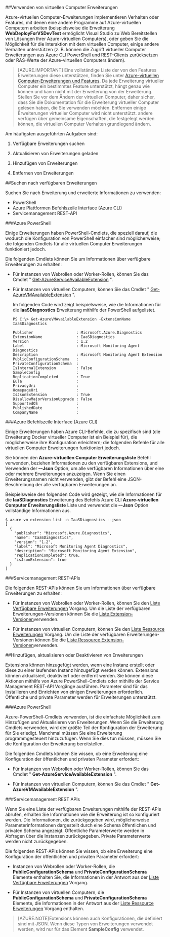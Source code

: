 


##<a name="using-vm-extensions"></a>Verwenden von virtuellen Computer Erweiterungen

Azure-virtuellen Computer-Erweiterungen implementieren Verhalten oder Features, mit denen eine andere Programme auf Azure-virtuellen Computern arbeiten (beispielsweise die Erweiterung **WebDeployForVSDevTest** ermöglicht Visual Studio zu Web Bereitstellen von Lösungen Ihrer Azure-virtuellen Computers), oder geben Sie die Möglichkeit für die Interaktion mit dem virtuellen Computer, einige andere Verhalten unterstützen (z. B. können die Zugriff virtueller Computer Erweiterungen aus Azure CLI PowerShell und REST-Clients zurücksetzen oder RAS-Werte der Azure-virtuellen Computers ändern).

>[AZURE.IMPORTANT] Eine vollständige Liste der von den Features Erweiterungen diese unterstützen, finden Sie unter [Azure-virtuellen Computer-Erweiterungen und Features](../articles/virtual-machines/virtual-machines-windows-extensions-features.md). Da jede Erweiterung virtueller Computer ein bestimmtes Feature unterstützt, hängt genau wie können und kann nicht mit der Erweiterung von der Erweiterung. Stellen Sie vor dem Ändern der virtuellen Computer, daher sicher, dass Sie die Dokumentation für die Erweiterung virtueller Computer gelesen haben, die Sie verwenden möchten. Entfernen einige Erweiterungen virtueller Computer wird nicht unterstützt. andere verfügen über gemeinsame Eigenschaften, die festgelegt werden können, die virtuellen Computer Verhalten grundlegend ändern.

Am häufigsten ausgeführten Aufgaben sind:

1.  Verfügbare Erweiterungen suchen

2.  Aktualisieren von Erweiterungen geladen

3.  Hinzufügen von Erweiterungen

4.  Entfernen von Erweiterungen

##<a name="find-available-extensions"></a>Suchen nach verfügbaren Erweiterungen

Suchen Sie nach Erweiterung und erweiterte Informationen zu verwenden:

-   PowerShell
-   Azure Plattformen Befehlszeile Interface (Azure CLI)
-   Servicemanagement REST-API

###<a name="azure-powershell"></a>Azure PowerShell

Einige Erweiterungen haben PowerShell-Cmdlets, die speziell darauf, die wodurch die Konfiguration von PowerShell einfacher sind möglicherweise; die folgenden Cmdlets für alle virtuellen Computer Erweiterungen funktioniert jedoch.

Die folgenden Cmdlets können Sie um Informationen über verfügbare Erweiterungen zu erhalten:

-   Für Instanzen von Webrollen oder Worker-Rollen, können Sie das Cmdlet " [Get-AzureServiceAvailableExtension](https://msdn.microsoft.com/library/azure/dn722498.aspx) ".
-   Für Instanzen von virtuellen Computern, können Sie das Cmdlet " [Get-AzureVMAvailableExtension](https://msdn.microsoft.com/library/azure/dn722480.aspx) ".

     Im folgenden Code wird zeigt beispielsweise, wie die Informationen für die **IaaSDiagnostics** Erweiterung mithilfe der PowerShell aufgelistet.

        PS C:\> Get-AzureVMAvailableExtension -ExtensionName IaaSDiagnostics

        Publisher                   : Microsoft.Azure.Diagnostics
        ExtensionName               : IaaSDiagnostics
        Version                     : 1.2
        Label                       : Microsoft Monitoring Agent Diagnostics
        Description                 : Microsoft Monitoring Agent Extension
        PublicConfigurationSchema   :
        PrivateConfigurationSchema  :
        IsInternalExtension         : False
        SampleConfig                :
        ReplicationCompleted        : True
        Eula                        :
        PrivacyUri                  :
        HomepageUri                 :
        IsJsonExtension             : True
        DisallowMajorVersionUpgrade : False
        SupportedOS                 :
        PublishedDate               :
        CompanyName                 :


###<a name="azure-command-line-interface-azure-cli"></a>Azure Befehlszeile Interface (Azure CLI)

Einige Erweiterungen haben Azure CLI-Befehle, die zu spezifisch sind (die Erweiterung Docker virtueller Computer ist ein Beispiel für), die möglicherweise ihre Konfiguration erleichtern; die folgenden Befehle für alle virtuellen Computer Erweiterungen funktioniert jedoch.

Sie können den **Azure-virtuellen Computer Erweiterungsliste** Befehl verwenden, beziehen Informationen zu den verfügbaren Extensions, und Verwenden der **–-Json** Option, um alle verfügbaren Informationen über eine oder mehrere Erweiterungen anzuzeigen. Wenn Sie einen Erweiterungsnamen nicht verwenden, gibt der Befehl eine JSON-Beschreibung der alle verfügbaren Erweiterungen an.

Beispielsweise den folgenden Code wird gezeigt, wie die Informationen für die **IaaSDiagnostics** Erweiterung des Befehls Azure CLI **Azure-virtuellen Computer Erweiterungsliste** Liste und verwendet die **–-Json** Option vollständige Informationen aus.


    $ azure vm extension list -n IaaSDiagnostics --json
    [
      {
        "publisher": "Microsoft.Azure.Diagnostics",
        "name": "IaaSDiagnostics",
        "version": "1.2",
        "label": "Microsoft Monitoring Agent Diagnostics",
        "description": "Microsoft Monitoring Agent Extension",
        "replicationCompleted": true,
        "isJsonExtension": true
      }
    ]



###<a name="service-management-rest-apis"></a>Servicemanagement REST-APIs

Die folgenden REST-APIs können Sie um Informationen über verfügbare Erweiterungen zu erhalten:

-   Für Instanzen von Webrollen oder Worker-Rollen, können Sie den [Liste Verfügbare Erweiterungen](https://msdn.microsoft.com/library/dn169559.aspx) Vorgang. Um die Liste der verfügbaren Erweiterungen-Versionen können Sie die [Liste Extension-Versionen](https://msdn.microsoft.com/library/dn495437.aspx)verwenden.

-   Für Instanzen von virtuellen Computern, können Sie den [Liste Ressource Erweiterungen](https://msdn.microsoft.com/library/dn495441.aspx) Vorgang. Um die Liste der verfügbaren Erweiterungen-Versionen können Sie die [Liste Ressource Extension-Versionen](https://msdn.microsoft.com/library/dn495440.aspx)verwenden.

##<a name="add-update-or-disable-extensions"></a>Hinzufügen, aktualisieren oder Deaktivieren von Erweiterungen

Extensions können hinzugefügt werden, wenn eine Instanz erstellt oder diese zu einer laufenden Instanz hinzugefügt werden können. Extensions können aktualisiert, deaktiviert oder entfernt werden. Sie können diese Aktionen mithilfe von Azure PowerShell-Cmdlets oder mithilfe der Service Management REST-API Vorgänge ausführen. Parameter sind für das Installieren und Einrichten von einigen Erweiterungen erforderlich. Öffentliche und private Parameter werden für Erweiterungen unterstützt.


###<a name="azure-powershell"></a>Azure PowerShell

Azure-PowerShell-Cmdlets verwenden, ist die einfachste Möglichkeit zum Hinzufügen und Aktualisieren von Erweiterungen. Wenn Sie die Erweiterung Cmdlets verwenden, wird der größte Teil der Konfiguration der Erweiterung für Sie erledigt. Manchmal müssen Sie eine Erweiterung programmgesteuert hinzuzufügen. Wenn Sie dies tun müssen, müssen Sie die Konfiguration der Erweiterung bereitstellen.

Die folgenden Cmdlets können Sie wissen, ob eine Erweiterung eine Konfiguration der öffentlichen und privaten Parameter erfordert:

-   Für Instanzen von Webrollen oder Worker-Rollen, können Sie das Cmdlet " **Get-AzureServiceAvailableExtension** ".

-   Für Instanzen von virtuellen Computern, können Sie das Cmdlet " **Get-AzureVMAvailableExtension** ".

###<a name="service-management-rest-apis"></a>Servicemanagement REST APIs

Wenn Sie eine Liste der verfügbaren Erweiterungen mithilfe der REST-APIs abrufen, erhalten Sie Informationen wie die Erweiterung ist so konfiguriert werden. Die Informationen, die zurückgegeben wird, möglicherweise Parameterinformationen dargestellt durch eine Schema öffentlichen und privaten Schema angezeigt. Öffentliche Parameterwerte werden in Abfragen über die Instanzen zurückgegeben. Private Parameterwerte werden nicht zurückgegeben.

Die folgenden REST-APIs können Sie wissen, ob eine Erweiterung eine Konfiguration der öffentlichen und privaten Parameter erfordert:

-   Instanzen von Webrollen oder Worker-Rollen, die **PublicConfigurationSchema** und **PrivateConfigurationSchema** Elemente enthalten Sie, die Informationen in der Antwort aus der [Liste Verfügbare Erweiterungen](https://msdn.microsoft.com/library/dn169559.aspx) Vorgang.

-   Für Instanzen von virtuellen Computern, die **PublicConfigurationSchema** und **PrivateConfigurationSchema** Elemente, die Informationen in der Antwort aus der [Liste Ressource Erweiterungen](https://msdn.microsoft.com/library/dn495441.aspx) Vorgang enthalten.

>[AZURE.NOTE]Extensions können auch Konfigurationen, die definiert sind mit JSON. Wenn diese Typen von Erweiterungen verwendet werden, wird nur für das Element **SampleConfig** verwendet.
